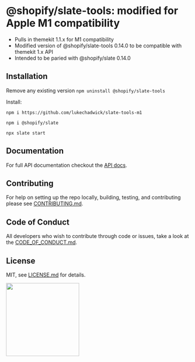 # @shopify/slate-tools: modified for Apple M1 compatibility

* Pulls in themekit 1.1.x for M1 compatibility
* Modified version of @shopify/slate-tools 0.14.0 to be compatible with themekit 1.x API
* Intended to be paried with @shopify/slate 0.14.0


## Installation

Remove any existing version `npm uninstall @shopify/slate-tools`

Install:
```
npm i https://github.com/lukechadwick/slate-tools-m1

npm i @shopify/slate

npx slate start
```

## Documentation

For full API documentation checkout the [API docs](https://shopify.github.io/slate/).

## Contributing

For help on setting up the repo locally, building, testing, and contributing
please see [CONTRIBUTING.md](https://github.com/Shopify/slate/blob/0.x/CONTRIBUTING.md).

## Code of Conduct

All developers who wish to contribute through code or issues, take a look at the
[CODE_OF_CONDUCT.md](https://github.com/Shopify/slate/blob/0.x/CODE_OF_CONDUCT.md).

## License

MIT, see [LICENSE.md](http://github.com/Shopify/slate/blob/0.x/LICENSE.md) for details.

<img src="https://cdn.shopify.com/shopify-marketing_assets/builds/19.0.0/shopify-full-color-black.svg" width="200" />
